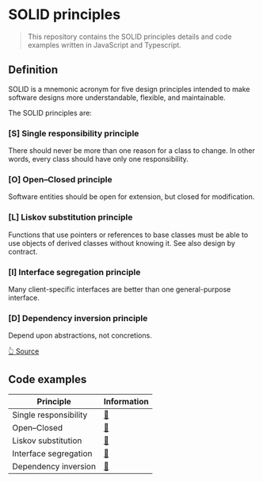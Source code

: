 # SOLID principles

> This repository contains the SOLID principles details and code examples written in JavaScript and Typescript.

## Definition

SOLID is a mnemonic acronym for five design principles intended to make software designs more understandable, flexible, and maintainable.

The SOLID principles are:

### [S] Single responsibility principle

There should never be more than one reason for a class to change.
In other words, every class should have only one responsibility.

### [O] Open–Closed principle

Software entities should be open for extension, but closed for modification.

### [L] Liskov substitution principle

Functions that use pointers or references to base classes must be able to use objects of derived classes without knowing it.
See also design by contract.

### [I] Interface segregation principle

Many client-specific interfaces are better than one general-purpose interface.

### [D] Dependency inversion principle

Depend upon abstractions, not concretions.

[👆 Source](https://en.wikipedia.org/wiki/SOLID)

## Code examples

| Principle | Information |
| -- | -- |
| Single responsibility | [📄](./SingleResponsiblityPrinciple/README.md) |
| Open–Closed | [📄](./OpenClosedPrinciple/README.md) |
| Liskov substitution | [📄](./LiskovSubstitutionPrinciple/README.md) |
| Interface segregation | [📄](./InterfaceSegregationPrinciple/README.md) |
| Dependency inversion | [📄](./DependencyInversionPrinciple/README.md) |
